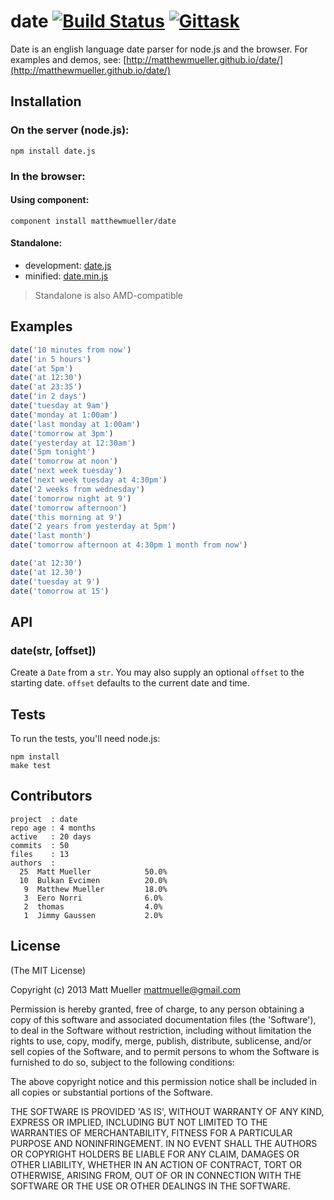 # date [![Build Status](https://secure.travis-ci.org/MatthewMueller/date.png?branch=master)](http://travis-ci.org/MatthewMueller/date) [![Gittask](https://gittask.com/matthewmueller/date.svg)](https://gittask.com/matthewmueller/date)

Date is an english language date parser for node.js and the browser. For examples and demos, see: [http://matthewmueller.github.io/date/](http://matthewmueller.github.io/date/)

## Installation

### On the server (node.js):

    npm install date.js

### In the browser:

#### Using component:

    component install matthewmueller/date

#### Standalone:

* development: [date.js](https://raw.github.com/MatthewMueller/date/master/dist/date.js)
* minified: [date.min.js](https://raw.github.com/MatthewMueller/date/master/dist/date.min.js)

> Standalone is also AMD-compatible

## Examples

```js
date('10 minutes from now')
date('in 5 hours')
date('at 5pm')
date('at 12:30')
date('at 23:35')
date('in 2 days')
date('tuesday at 9am')
date('monday at 1:00am')
date('last monday at 1:00am')
date('tomorrow at 3pm')
date('yesterday at 12:30am')
date('5pm tonight')
date('tomorrow at noon')
date('next week tuesday')
date('next week tuesday at 4:30pm')
date('2 weeks from wednesday')
date('tomorrow night at 9')
date('tomorrow afternoon')
date('this morning at 9')
date('2 years from yesterday at 5pm')
date('last month')
date('tomorrow afternoon at 4:30pm 1 month from now')

date('at 12:30')
date('at 12.30')
date('tuesday at 9')
date('tomorrow at 15')
```

## API

### date(str, [offset])

Create a `Date` from a `str`. You may also supply an optional `offset` to the starting date. `offset` defaults to the current date and time.

## Tests

To run the tests, you'll need node.js:

    npm install
    make test

## Contributors

```
project  : date
repo age : 4 months
active   : 20 days
commits  : 50
files    : 13
authors  :
  25  Matt Mueller            50.0%
  10  Bulkan Evcimen          20.0%
   9  Matthew Mueller         18.0%
   3  Eero Norri              6.0%
   2  thomas                  4.0%
   1  Jimmy Gaussen           2.0%
```

## License

(The MIT License)

Copyright (c) 2013 Matt Mueller <mattmuelle@gmail.com>

Permission is hereby granted, free of charge, to any person obtaining a copy of this software and associated documentation files (the 'Software'), to deal in the Software without restriction, including without limitation the rights to use, copy, modify, merge, publish, distribute, sublicense, and/or sell copies of the Software, and to permit persons to whom the Software is furnished to do so, subject to the following conditions:

The above copyright notice and this permission notice shall be included in all copies or substantial portions of the Software.

THE SOFTWARE IS PROVIDED 'AS IS', WITHOUT WARRANTY OF ANY KIND, EXPRESS OR IMPLIED, INCLUDING BUT NOT LIMITED TO THE WARRANTIES OF MERCHANTABILITY, FITNESS FOR A PARTICULAR PURPOSE AND NONINFRINGEMENT. IN NO EVENT SHALL THE AUTHORS OR COPYRIGHT HOLDERS BE LIABLE FOR ANY CLAIM, DAMAGES OR OTHER LIABILITY, WHETHER IN AN ACTION OF CONTRACT, TORT OR OTHERWISE, ARISING FROM, OUT OF OR IN CONNECTION WITH THE SOFTWARE OR THE USE OR OTHER DEALINGS IN THE SOFTWARE.
